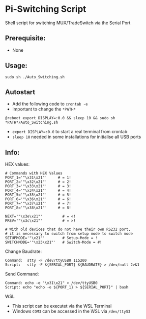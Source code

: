 # Pi-Switching Script
Shell script for switching MUX/TradeSwitch via the Serial Port

## Prerequisite:
- None

## Usage:
```
sudo sh ./Auto_Switching.sh
```

## Autostart
- Add the following code to ``crontab -e``
- Important to change the ``*PATH*``
```
@reboot export DISPLAY=:0.0 && sleep 10 && sudo sh *PATH*/Auto_Switching.sh
```
- ``export DISPLAY=:0.0`` to start a real terminal from crontab 
- ``sleep 10`` needed in some installations for initialise all USB ports 

## Info:
HEX values:
```
# Commands with HEX Values
PORT_1='"\x31\x21"'     # = 1!
PORT_2='"\x32\x21"'     # = 2!
PORT_3='"\x33\x21"'     # = 3!
PORT_4='"\x34\x21"'     # = 4!
PORT_5='"\x35\x21"'     # = 5!
PORT_6='"\x36\x21"'     # = 6!
PORT_7='"\x37\x21"'     # = 7!
PORT_8='"\x38\x21"'     # = 8!

NEXT='"\x3e\x21"'         # = <!
PREV='"\x3c\x21"'         # = >!

# With old devices that do not have their own RS232 port,
# it is necessary to switch from setup mode to switch mode
SETUPMODE='"\x21"'        # Setup-Mode = !
SWITCHMODE='"\x23\x21"'   # Switch-Mode = #!
```

Change Baudrate:
```
Command:  stty -F /dev/ttyUSB0 115200
Script:   stty -F ${SERIAL_PORT} ${BAUDRATE} > /dev/null 2>&1
```

Send Command:
```
Command: echo -e "\x31\x21" > /dev/ttyUSB0
Script: echo "echo -e ${PORT_1} > ${SERIAL_PORT}" | bash
```

WSL
- This script can be executet via the WSL Terminal
- Windows ```COM3``` can be accessed in the WSL via ```/dev/ttyS3```
